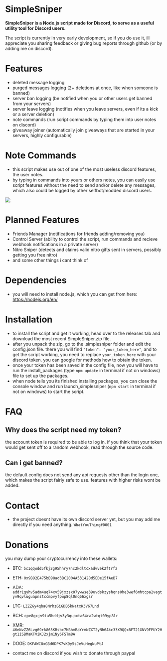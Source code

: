 # SimpleSniper

**SimpleSniper is a Node.js script made for Discord, to serve as a useful utility tool for Discord users.**

The script is currently in very early development, so if you do use it, ill appreciate you sharing feedback or giving bug reports through github (or by adding me on discord).

# Features
- deleted message logging
- purged messages logging (2+ deletions at once, like when someone is banned)
- server ban logging (be notified when you or other users get banned from your servers)
- server leave logging (notifies when you leave servers, even if its a kick or a server deletion)
- note commands (run script commands by typing them into user notes on discord)
- giveaway joiner (automatically join giveaways that are started in your servers, highly configurable)

# Note Commands
- this script makes use out of one of the most useless discord features, the user notes.
- by typing in commands into yours or others notes, you can easily use script features without the need to send and/or delete any messages, which also could be logged by other selfbot/modded discord users. 
<img src=https://cdn.discordapp.com/attachments/768172991020007426/937087752200159272/notecmd.png>

# Planned Features
- Friends Manager (notifications for friends adding/removing you)
- Control Server (ability to control the script, run commands and recieve webhook notifications in a private server)
- Nitro Sniper (detects and claims valid nitro gifts sent in servers, possibly getting you free nitro)
- and some other things i cant think of

# Dependencies
- you will need to install node.js, which you can get from here: https://nodejs.org/en/

# Installation
- to install the script and get it working, head over to the releases tab and download the most recent SimpleSniper.zip file.
- after you unpack the zip, go to the .simplesniper folder and edit the config.json file. there you will find `"token": "your_token_here"`, and to get the script working, you need to replace `your_token_here` with your discord token. you can google for methods how to obtain the token.
- once your token has been saved in the config file, now you will have to run the install_packages (type `npm update` in terminal if not on windows) file to set up the packages.
- when node tells you its finished installing packages, you can close the console window and run launch_simplesniper (`npm start` in terminal if not on windows) to start the script.

# FAQ
## Why does the script need my token?
the account token is required to be able to log in. if you think that your token would get sent off to a random webhook, read through the source code.

## Can i get banned?
the default config does not send any api requests other than the login one, which makes the script fairly safe to use. features with higher risks wont be added.

# Contact
- the project doesnt have its own discord server yet, but you may add me directly if you need anything. ``WhatYouThing#0001``

# Donations
you may dump your cryptocurrency into these wallets:

- BTC: ``bc1qqwdd5fkj2g95hhry7nc2kdltcxadvvek2ftrfz``
- ETH: ``0x9B92E475bB98ad3BC2004A531428d5EDe15fAeB7``
- ADA: ``addr1qyhv5adm4uq74xv59jxzsx07ywwse39uvdskzyshqns0he3wef6mhtcpa2vegtyv9qvluguapnztccmpvyfpwp8ql0nq66xgsr``
- LTC: ``LZZZGy4qba8NrhzGiGDB5kNatxK3V67Lnd``
- BCH: ``qpe8gxjv9ta5hddjv3y3qupxta64ra2wtqt09yp8lr``
- XMR: ``46eNvZZ6Lvg69rk865KRsbc7hBhmBaYrmNZXT2yNh6Akc33X9QQx8FT21GNV9FPUY2Hgt1iSBMaKTViKJ2xjm1Ny6FSTm8A``
- DOGE: ``DKFAWC8xGBd6DPK7vK9y5sJeVuHegNuPtJ``

- contact me on discord if you wish to donate through paypal

